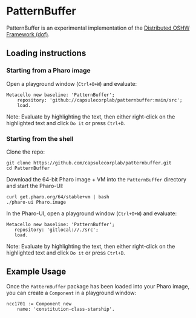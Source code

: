 # PatternBuffer

PatternBuffer is an experimental implementation of the [Distributed OSHW Framework (dof)](https://mach30.github.io/dof/).

## Loading instructions

### Starting from a Pharo image

Open a playground window (`Ctrl+O+W`) and evaluate:

```smalltalk
Metacello new baseline: 'PatternBuffer';
    repository: 'github://capsulecorplab/patternbuffer:main/src';
    load.
```

Note: Evaluate by highlighting the text, then either right-click on the highlighted text and click `Do it` or press `Ctrl+D`.

### Starting from the shell

Clone the repo:

```shell
git clone https://github.com/capsulecorplab/patternbuffer.git
cd PatternBuffer
```

Download the 64-bit Pharo image + VM into the `PatternBuffer` directory and start the Pharo-UI:

```shell
curl get.pharo.org/64/stable+vm | bash
./pharo-ui Pharo.image
```

In the Pharo-UI, open a playground window (`Ctrl+O+W`) and evaluate:

```smalltalk
Metacello new baseline: 'PatternBuffer';
   repository: 'gitlocal://./src';
   load.
```

Note: Evaluate by highlighting the text, then either right-click on the highlighted text and click `Do it` or press `Ctrl+D`.

## Example Usage

Once the `PatternBuffer` package has been loaded into your Pharo image, you can create a `Component` in a playground window:

```smalltalk
ncc1701 := Component new
    name: 'constitution-class-starship'.
```
